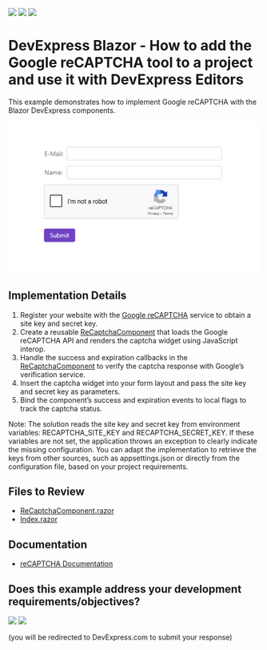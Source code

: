 <!-- default badges list -->
[![](https://img.shields.io/badge/Open_in_DevExpress_Support_Center-FF7200?style=flat-square&logo=DevExpress&logoColor=white)](https://supportcenter.devexpress.com/ticket/details/T1026838)
[![](https://img.shields.io/badge/📖_How_to_use_DevExpress_Examples-e9f6fc?style=flat-square)](https://docs.devexpress.com/GeneralInformation/403183)
[![](https://img.shields.io/badge/💬_Leave_Feedback-feecdd?style=flat-square)](#does-this-example-address-your-development-requirementsobjectives)
<!-- default badges end -->
# DevExpress Blazor - How to add the Google reCAPTCHA tool to a project and use it with DevExpress Editors

This example demonstrates how to implement Google reCAPTCHA with the Blazor DevExpress components.

![Sample](./Sample.png)

## Implementation Details

1. Register your website with the [Google reCAPTCHA](https://www.google.com/recaptcha/admin/create) service to obtain a site key and secret key.
2. Create a reusable [ReCaptchaComponent](./CS/ReCaptcha/Components/ReCaptchaComponent.razor) that loads the Google reCAPTCHA API and renders the captcha widget using JavaScript interop.
3. Handle the success and expiration callbacks in the [ReCaptchaComponent](./CS/ReCaptcha/Components/ReCaptchaComponent.razor) to verify the captcha response with Google’s verification service.
4. Insert the captcha widget into your form layout and pass the site key and secret key as parameters.
5. Bind the component’s success and expiration events to local flags to track the captcha status.

Note: The solution reads the site key and secret key from environment variables: RECAPTCHA_SITE_KEY and RECAPTCHA_SECRET_KEY. If these variables are not set, the application throws an exception to clearly indicate the missing configuration.
You can adapt the implementation to retrieve the keys from other sources, such as appsettings.json or directly from the configuration file, based on your project requirements.

## Files to Review

- [ReCaptchaComponent.razor](./CS/ReCaptcha/Components/ReCaptchaComponent.razor)
- [Index.razor](./CS/ReCaptcha/Components/Pages/Index.razor)

## Documentation

- [reCAPTCHA Documentation](https://developers.google.com/recaptcha/intro)

## Does this example address your development requirements/objectives?

[<img src="https://www.devexpress.com/support/examples/i/yes-button.svg"/>](https://www.devexpress.com/support/examples/survey.xml?utm_source=github&utm_campaign=example-repository-template&~~~was_helpful=yes) [<img src="https://www.devexpress.com/support/examples/i/no-button.svg"/>](https://www.devexpress.com/support/examples/survey.xml?utm_source=github&utm_campaign=example-repository-template&~~~was_helpful=no)

(you will be redirected to DevExpress.com to submit your response)
<!-- feedback end -->
